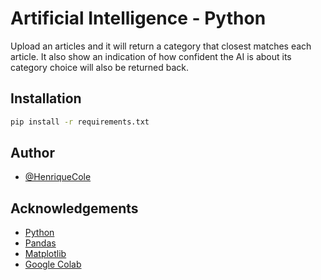 # Artificial Intelligence - Python

Upload an articles and it will return a category that closest matches each article.
It also show an indication of how confident the AI is about its category choice will also be returned back.

## Installation

```bash
pip install -r requirements.txt
```

## Author

- [@HenriqueCole](https://www.github.com/HenriqueCole)

## Acknowledgements

- [Python](https://www.python.org/)
- [Pandas](https://pandas.pydata.org/)
- [Matplotlib](https://matplotlib.org/)
- [Google Colab](https://colab.research.google.com/)
